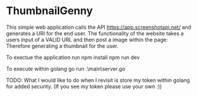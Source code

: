 # ThumbnailGenny
This simple web application calls the API https://app.screenshotapi.net/ and generates a URl for the end user.
The functionality of the website takes a users input of a VALID URL and then post a image within the page: Therefore generating a thumbnail for the user.

To exectue the application run
npm install
npm run dev

To execute within golang
go run .\main\server.go

TODO:
What I would like to do when I revisit is store my token within golang for added security. (If you see my token please use your own :))